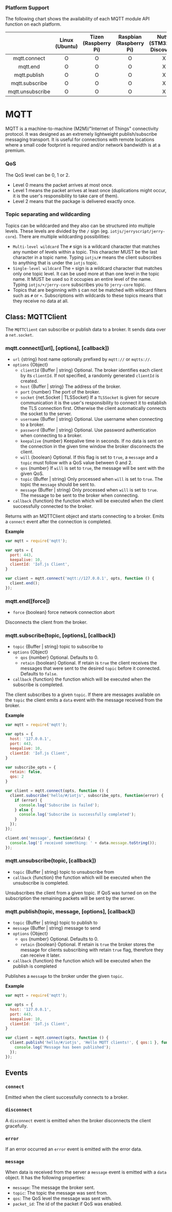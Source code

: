 ### Platform Support

The following chart shows the availability of each MQTT module API function on each platform.

|  | Linux<br/>(Ubuntu) | Tizen<br/>(Raspberry Pi) | Raspbian<br/>(Raspberry Pi) | Nuttx<br/>(STM32F4-Discovery) | TizenRT<br/>(Artik053) |
| :---: | :---: | :---: | :---: | :---: | :---: |
| mqtt.connect | O | O | O | X | O |
| mqtt.end | O | O | O | X | O |
| mqtt.publish  | O | O | O | X | O |
| mqtt.subscribe | O | O | O | X | O |
| mqtt.unsubscribe | O | O | O | X | O |

# MQTT

MQTT is a machine-to-machine (M2M)/"Internet of Things" connectivity protocol. It was designed as an extremely lightweight publish/subscribe messaging transport. It is useful for connections with remote locations where a small code footprint is required and/or network bandwidth is at a premium.

### QoS
The QoS level can be 0, 1 or 2.
- Level 0 means the packet arrives at most once.
- Level 1 means the packet arrives at least once (duplications might occur, it is the user's responsibility to take care of them).
- Level 2 means that the package is delivered exactly once.

### Topic separating and wildcarding
Topics can be wildcarded and they also can be structured into multiple levels. These levels are divided by the `/` sign (eg. `iotjs/jerryscript/jerry-core`). There are multiple wildcarding possibilities:
 - `Multi-level wildcard` The `#` sign is a wildcard character that matches any number of levels within a topic. This character MUST be the last character in a topic name. Typing `iotjs/#` means the client subscribes to anything that is under the `iotjs` topic.
 - `Single-level wildcard` The `+` sign is a wildcard character that matches only one topic level. It can be used more at than one level in the topic name. It MUST be used so it occupies an entire level of the name. Typing `iotjs/+/jerry-core` subscribes you to `jerry-core` topic.
 - Topics that are beginning with `$` can not be matched with wildcard filters such as `#` or `+`. Subscriptions with wildcards to these topics means that they receive no data at all.

## Class: MQTTClient
The `MQTTClient` can subscribe or publish data to a broker. It sends data over a `net.socket`.

### mqtt.connect([url], [options], [callback])
- `url` {string} host name optionally prefixed by `mqtt://` or `mqtts://`.
- `options` {Object}
    - `clientId` {Buffer | string} Optional. The broker identifies each client by its `clientId`. If not specified, a randomly generated `clientId` is created.
    - `host` {Buffer | string} The address of the broker.
    - `port` {number} The port of the broker.
    - `socket` {net.Socket | TLSSocket} If a `TLSSocket` is given for secure communication it is the user's responsibility to connect it to establish the TLS connection first. Otherwise the client automatically connects the socket to the server.
    - `username` {Buffer | string} Optional. Use username when connecting to a broker.
    - `password` {Buffer | string} Optional. Use password authentication when connecting to a broker.
    - `keepalive` {number} Keepalive time in seconds. If no data is sent on the connection in the given time window the broker disconnects the client.
    - `will` {boolean} Optional. If this flag is set to `true`, a `message` and a `topic` must follow with a QoS value between 0 and 2.
    - `qos` {number} If `will` is set to `true`, the message will be sent with the given QoS.
    - `topic` {Buffer | string} Only processed when `will` is set to `true`. The topic the `message` should be sent to.
    - `message` {Buffer | string} Only processed when `will` is set to `true`. The message to be sent to the broker when connecting.
- `callback` {function} the function which will be executed when the client successfully connected to the broker.

Returns with an MQTTClient object and starts connecting to a broker. Emits a `connect` event after the connection is completed.


**Example**
```js
var mqtt = require('mqtt');

var opts = {
  port: 443,
  keepalive: 10,
  clientId: 'IoT.js Client',
}

var client = mqtt.connect('mqtt://127.0.0.1', opts, function () {
  client.end();
});
```

### mqtt.end([force])
- `force` {boolean} force network connection abort

Disconnects the client from the broker.

### mqtt.subscribe(topic, [options], [callback])
- `topic` {Buffer | string} topic to subscribe to
- `options` {Object}
    - `qos` {number} Optional. Defaults to 0.
    - `retain` {boolean} Optional. If retain is `true` the client receives the messages that were sent to the desired `topic` before it connected. Defaults to `false`.
- `callback` {function} the function which will be executed when the subscribe is completed.


The client subscribes to a given `topic`. If there are messages available on the `topic` the client emits a `data` event with the message received from the broker.

**Example**
```js
var mqtt = require('mqtt');

var opts = {
  host: '127.0.0.1',
  port: 443,
  keepalive: 10,
  clientId: 'IoT.js Client',
}

var subscribe_opts = {
  retain: false,
  qos: 2
}

var client = mqtt.connect(opts, function () {
  client.subscribe('hello/#/iotjs', subscribe_opts, function(error) {
    if (error) {
      console.log('Subscribe is failed');
    } else {
      console.log('Subscribe is successfully completed');
    }
  });
});

client.on('message', function(data) {
  console.log('I received something: ' + data.message.toString());
});
```

### mqtt.unsubscribe(topic, [callback])
- `topic` {Buffer | string} topic to unsubscribe from
- `callback` {function} the function which will be executed when the unsubscribe is completed.

Unsubscribes the client from a given topic. If QoS was turned on on the subscription the remaining packets will be sent by the server.


### mqtt.publish(topic, message, [options], [callback])
- `topic` {Buffer | string} topic to publish to
- `message` {Buffer | string} message to send
- `options` {Object}
    - `qos` {number} Optional. Defaults to 0.
    - `retain` {boolean} Optional. If retain is `true` the broker stores the message for clients subscribing with retain `true` flag, therefore they can receive it later.
- `callback` {function} the function which will be executed when the publish is completed


Publishes a `message` to the broker under the given `topic`.

**Example**
```js
var mqtt = require('mqtt');

var opts = {
  host: '127.0.0.1',
  port: 443,
  keepalive: 10,
  clientId: 'IoT.js Client',
}

var client = mqtt.connect(opts, function () {
  client.publish('hello/#/iotjs', 'Hello MQTT clients!', { qos:1 }, function() {
    console.log('Message has been published');
  });
});
```

## Events
### `connect`
Emitted when the client successfully connects to a broker.

### `disconnect`
A `disconnect` event is emitted when the broker disconnects the client gracefully.

### `error`
If an error occurred an `error` event is emitted with the error data.

### `message`
When data is received from the server a `message` event is emitted with a `data` object. It has the following properties:
   - `message`: The message the broker sent.
   - `topic`: The topic the message was sent from.
   - `qos`: The QoS level the message was sent with.
   - `packet_id`: The id of the packet if QoS was enabled.
